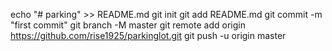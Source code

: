 echo "# parking" >> README.md
git init
git add README.md
git commit -m "first commit"
git branch -M master
git remote add origin https://github.com/rise1925/parkinglot.git
git push -u origin master